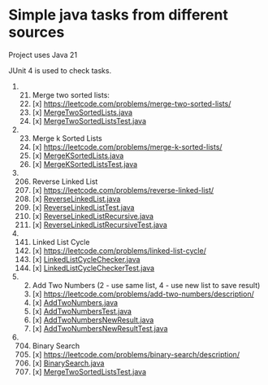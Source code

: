# Simple java tasks from different sources
Project uses Java 21

JUnit 4 is used to check tasks.

1. 21. Merge two sorted lists: 
   1. [x] https://leetcode.com/problems/merge-two-sorted-lists/
   2. [x] [MergeTwoSortedLists.java](src/main/java/ru/rita/simple/java/lists/MergeTwoSortedLists.java)
   3. [x] [MergeTwoSortedListsTest.java](src/test/java/ru/rita/simple/java/lists/MergeTwoSortedListsTest.java)
2. 23. Merge k Sorted Lists
   1. [x] https://leetcode.com/problems/merge-k-sorted-lists/
   2. [x] [MergeKSortedLists.java](src/main/java/ru/rita/simple/java/lists/MergeKSortedLists.java)
   3. [x] [MergeKSortedListsTest.java](src/test/java/ru/rita/simple/java/lists/MergeKSortedListsTest.java)
3. 206. Reverse Linked List
   1. [x] https://leetcode.com/problems/reverse-linked-list/
   2. [x] [ReverseLinkedList.java](src/main/java/ru/rita/simple/java/lists/ReverseLinkedList.java)
   3. [x] [ReverseLinkedListTest.java](src/test/java/ru/rita/simple/java/lists/ReverseLinkedListTest.java)
   4. [x] [ReverseLinkedListRecursive.java](src/main/java/ru/rita/simple/java/lists/ReverseLinkedListRecursive.java)
   5. [x] [ReverseLinkedListRecursiveTest.java](src/test/java/ru/rita/simple/java/lists/ReverseLinkedListRecursiveTest.java)
4. 141. Linked List Cycle
   1. [x] https://leetcode.com/problems/linked-list-cycle/
   2. [x] [LinkedListCycleChecker.java](src/main/java/ru/rita/simple/java/lists/LinkedListCycleChecker.java)
   3. [x] [LinkedListCycleCheckerTest.java](src/test/java/ru/rita/simple/java/lists/LinkedListCycleCheckerTest.java)
5. 2. Add Two Numbers (2 - use same list, 4 - use new list to save result)
   1. [x] https://leetcode.com/problems/add-two-numbers/description/
   2. [x] [AddTwoNumbers.java](src/main/java/ru/rita/simple/java/lists/AddTwoNumbers.java)
   3. [x] [AddTwoNumbersTest.java](src/test/java/ru/rita/simple/java/lists/AddTwoNumbersTest.java)
   4. [x] [AddTwoNumbersNewResult.java](src/main/java/ru/rita/simple/java/lists/AddTwoNumbersNewResult.java)
   3. [x] [AddTwoNumbersNewResultTest.java](src/test/java/ru/rita/simple/java/lists/AddTwoNumbersNewResultTest.java)
6. 704. Binary Search 
   1. [x] https://leetcode.com/problems/binary-search/description/
   2. [x] [BinarySearch.java](src/main/java/ru/rita/simple/java/binarysearch/BinarySearch.java)
   3. [x] [MergeTwoSortedListsTest.java](src/test/java/ru/rita/simple/java/binarysearch/BinarySearchTest.java)
